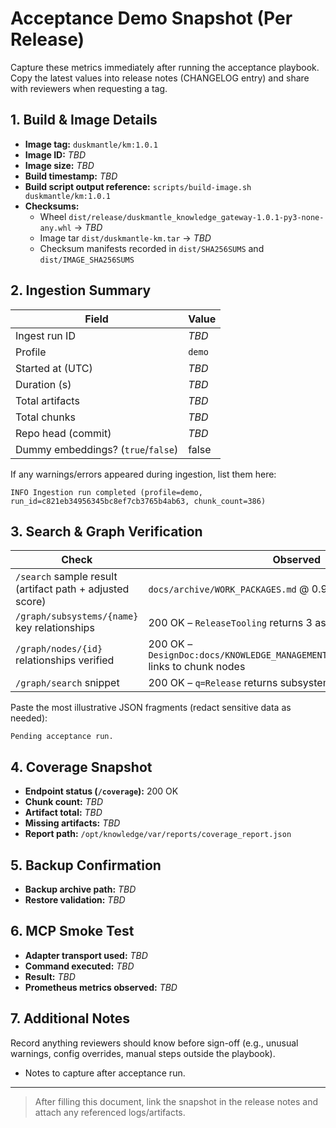 # Acceptance Demo Snapshot (Per Release)

Capture these metrics immediately after running the acceptance playbook. Copy the latest values into release notes (CHANGELOG entry) and share with reviewers when requesting a tag.

## 1. Build & Image Details

- **Image tag:** `duskmantle/km:1.0.1`
- **Image ID:** _TBD_
- **Image size:** _TBD_
- **Build timestamp:** _TBD_
- **Build script output reference:** `scripts/build-image.sh duskmantle/km:1.0.1`
- **Checksums:**
  - Wheel `dist/release/duskmantle_knowledge_gateway-1.0.1-py3-none-any.whl` → _TBD_
  - Image tar `dist/duskmantle-km.tar` → _TBD_
  - Checksum manifests recorded in `dist/SHA256SUMS` and `dist/IMAGE_SHA256SUMS`

## 2. Ingestion Summary

| Field | Value |
| --- | --- |
| Ingest run ID | _TBD_ |
| Profile | `demo` |
| Started at (UTC) | _TBD_ |
| Duration (s) | _TBD_ |
| Total artifacts | _TBD_ |
| Total chunks | _TBD_ |
| Repo head (commit) | _TBD_ |
| Dummy embeddings? (`true`/`false`) | false |

If any warnings/errors appeared during ingestion, list them here:

```
INFO Ingestion run completed (profile=demo, run_id=c821eb34956345bc8ef7cb3765b4ab63, chunk_count=386)
```

## 3. Search & Graph Verification

| Check | Observed |
| --- | --- |
| `/search` sample result (artifact path + adjusted score) | `docs/archive/WORK_PACKAGES.md` @ 0.9726 |
| `/graph/subsystems/{name}` key relationships | 200 OK – `ReleaseTooling` returns 3 associated design docs |
| `/graph/nodes/{id}` relationships verified | 200 OK – `DesignDoc:docs/KNOWLEDGE_MANAGEMENT_IMPLEMENTATION_PLAN.md` links to chunk nodes |
| `/graph/search` snippet | 200 OK – `q=Release` returns subsystem + design doc hits |

Paste the most illustrative JSON fragments (redact sensitive data as needed):

```
Pending acceptance run.
```

## 4. Coverage Snapshot

- **Endpoint status (`/coverage`):** 200 OK
- **Chunk count:** _TBD_
- **Artifact total:** _TBD_
- **Missing artifacts:** _TBD_
- **Report path:** `/opt/knowledge/var/reports/coverage_report.json`

## 5. Backup Confirmation

- **Backup archive path:** _TBD_
- **Restore validation:** _TBD_

## 6. MCP Smoke Test

- **Adapter transport used:** _TBD_
- **Command executed:** _TBD_
- **Result:** _TBD_
- **Prometheus metrics observed:** _TBD_

## 7. Additional Notes

Record anything reviewers should know before sign-off (e.g., unusual warnings, config overrides, manual steps outside the playbook).

- Notes to capture after acceptance run.

---
> After filling this document, link the snapshot in the release notes and attach any referenced logs/artifacts.
